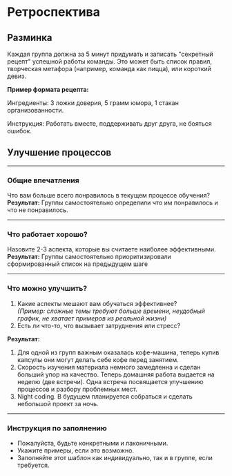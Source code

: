 # Ретроспектива

## Разминка

Каждая группа должна за 5 минут придумать и записать "секретный рецепт" успешной работы команды. Это может быть список правил, творческая метафора (например, команда как пицца), или короткий девиз.

**Пример формата рецепта:**

Ингредиенты: 3 ложки доверия, 5 грамм юмора, 1 стакан организованности.

Инструкция: Работать вместе, поддерживать друг друга, не бояться ошибок.

## Улучшение процессов

---

### Общие впечатления
Что вам больше всего понравилось в текущем процессе обучения?
**Результат:** Группы самостоятельно определили что им понравилось и что не понравилось. 


---

### Что работает хорошо?
Назовите 2-3 аспекта, которые вы считаете наиболее эффективными.  
**Результат:** Группы самостоятельно приоритизировали сформированный список на предыдущем шаге

---

### Что можно улучшить?
1. Какие аспекты мешают вам обучаться эффективнее?  
   *(Пример: сложные темы требуют больше времени, неудобный график, не хватает примеров из реальной жизни)*  
2. Есть ли что-то, что вызывает затруднения или стресс?

**Результат:** 
1. Для одной из групп важным оказалась кофе-машина, теперь купив капсулы они могут делать себе кофе перед занятием.
2. Скорость изучения материала немного замедленна и сделан больший упор на качество. Теперь домашняя работа выдается на неделю (две встречи). Одна встреча посвящается улучшению процессов и разбору проблемных мест.
3. Night coding. В будущем планируется собраться и сделать небольшой проект за ночь.
---

### Инструкция по заполнению
- Пожалуйста, будьте конкретными и лаконичными.  
- Укажите примеры, если это возможно.  
- Заполняйте этот шаблон как индивидуально, так и в группе, если требуется.
